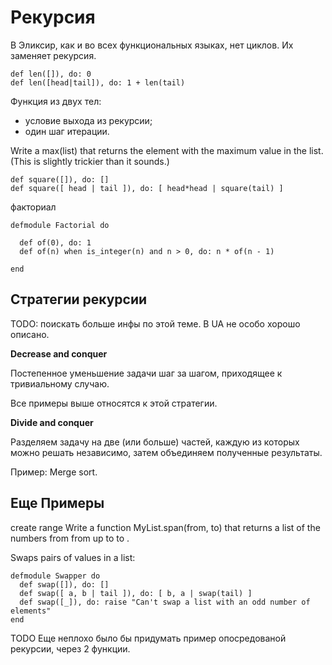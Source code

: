 # Рекурсия

В Эликсир, как и во всех функциональных языках, нет циклов. Их заменяет рекурсия.

```
def len([]), do: 0
def len([head|tail]), do: 1 + len(tail)
```

Функция из двух тел: 
- условие выхода из рекурсии;
- один шаг итерации.


Write a max(list) that returns the element with the maximum value in the list.
(This is slightly trickier than it sounds.)

```
def square([]), do: []
def square([ head | tail ]), do: [ head*head | square(tail) ]
```

факториал
```
defmodule Factorial do

  def of(0), do: 1
  def of(n) when is_integer(n) and n > 0, do: n * of(n - 1)

end
```

## Стратегии рекурсии

TODO: поискать больше инфы по этой теме. В UA не особо хорошо описано.

**Decrease and conquer**

Постепенное уменьшение задачи шаг за шагом, приходящее к тривиальному случаю.

Все примеры выше относятся к этой стратегии.


**Divide and conquer**

Разделяем задачу на две (или больше) частей, каждую из которых можно решать независимо, затем объединяем полученные результаты. 

Пример: Merge sort.


## Еще Примеры

create range
Write a function MyList.span(from, to) that returns a list of the numbers from from up to to .

Swaps pairs of values in a list:
```
defmodule Swapper do
  def swap([]), do: []
  def swap([ a, b | tail ]), do: [ b, a | swap(tail) ]
  def swap([_]), do: raise "Can't swap a list with an odd number of elements"
end
```

TODO Еще неплохо было бы придумать пример опосредованой рекурсии, через 2 функции.
